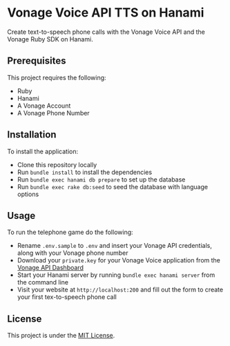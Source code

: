 # Vonage Voice API TTS on Hanami

Create text-to-speech phone calls with the Vonage Voice API and the Vonage Ruby SDK on Hanami.

## Prerequisites

This project requires the following:

* Ruby
* Hanami
* A Vonage Account
* A Vonage Phone Number

## Installation

To install the application:

* Clone this repository locally
* Run `bundle install` to install the dependencies
* Run `bundle exec hanami db prepare` to set up the database
* Run `bundle exec rake db:seed` to seed the database with language options

## Usage

To run the telephone game do the following:

* Rename `.env.sample` to `.env` and insert your Vonage API credentials, along with your Vonage phone number
* Download your `private.key` for your Vonage Voice application from the [Vonage API Dashboard](https://dashboard.nexmo.com)
* Start your Hanami server by running `bundle exec hanami server` from the command line
* Visit your website at `http://localhost:200` and fill out the form to create your first tex-to-speech phone call

## License

This project is under the [MIT License](LICENSE).